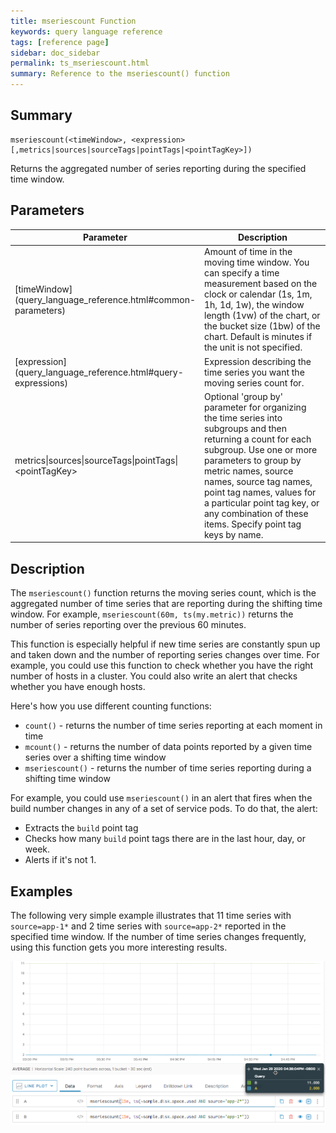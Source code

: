 ```yaml
---
title: mseriescount Function
keywords: query language reference
tags: [reference page]
sidebar: doc_sidebar
permalink: ts_mseriescount.html
summary: Reference to the mseriescount() function
---
```


## Summary

```
mseriescount(<timeWindow>, <expression>[,metrics|sources|sourceTags|pointTags|<pointTagKey>])
```
Returns the aggregated number of series reporting during the specified time window.

## Parameters

<table>
<tbody>
<thead>
<tr><th width="30%">Parameter</th><th width="70%">Description</th></tr>
</thead>
<tr>
<td markdown="span">[timeWindow](query_language_reference.html#common-parameters)</td>
<td >Amount of time in the moving time window. You can specify a time measurement based on the clock or calendar (1s, 1m, 1h, 1d, 1w), the window length (1vw) of the chart, or the bucket size (1bw) of the chart. Default is minutes if the unit is not specified.</td></tr>
<tr>
<td markdown="span"> [expression](query_language_reference.html#query-expressions)</td>
<td>Expression describing the time series you want the moving series count for. </td></tr>
<tr><td>metrics&vert;sources&vert;sourceTags&vert;pointTags&vert;&lt;pointTagKey&gt;</td>
<td>Optional 'group by' parameter for organizing the time series into subgroups and then returning a count for each subgroup.
Use one or more parameters to group by metric names, source names, source tag names, point tag names, values for a particular point tag key, or any combination of these items. Specify point tag keys by name.</td>
</tr>
</tbody>
</table>

## Description

The `mseriescount()` function returns the moving series count, which is the aggregated number of time series that are reporting during the shifting time window. For example, `mseriescount(60m, ts(my.metric))` returns the number of series reporting over the previous 60 minutes.

This function is especially helpful if new time series are constantly spun up and taken down and the number of reporting series changes over time. For example, you could use this function to check whether you have the right number of hosts in a cluster. You could also write an alert that checks whether you have enough hosts.

Here's how you use different counting functions:
* `count()` - returns the number of time series reporting at each moment in time
* `mcount()` - returns the number of data points reported by a given time series over a shifting time window 
* `mseriescount()` - returns the number of time series reporting during a shifting time window


For example, you could use `mseriescount()` in an alert that fires when the build number changes in any of a set of service pods. To do that, the alert:
* Extracts the `build` point tag
* Checks how many `build` point tags there are in the last hour, day, or week.
* Alerts if it's not 1.

## Examples

The following very simple example illustrates that 11 time series with `source=app-1*` and 2 time series with `source=app-2*` reported in the specified time window. If the number of time series changes frequently, using this function gets you more interesting results.

![ts seriescount](images/ts_mseriescount.png)

